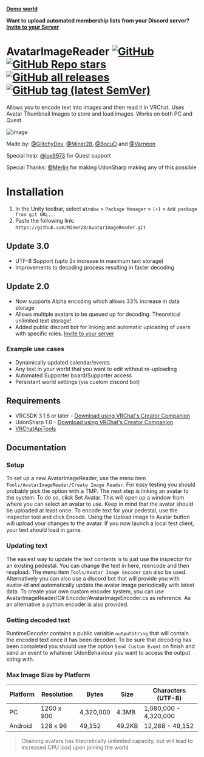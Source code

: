 [**Demo world**](https://vrchat.com/home/launch?worldId=wrld_b906fef2-9c90-463a-bb7b-23d187ccdffe&instanceId=0)

**Want to upload automated membership lists from your Discord server?** [**Invite to your Server**](https://discord.com/api/oauth2/authorize?client_id=938573401201721425&permissions=2147600448&scope=bot%20applications.commands)

<div>

# AvatarImageReader [![GitHub](https://img.shields.io/github/license/Miner28/AvatarImageReader?color=blue&label=License&style=flat)](https://github.com/Miner28/AvatarImageReader/blob/main/LICENSE) [![GitHub Repo stars](https://img.shields.io/github/stars/Miner28/AvatarImageReader?style=flat&label=Stars)](https://github.com/Miner28/AvatarImageReader/stargazers) [![GitHub all releases](https://img.shields.io/github/downloads/Miner28/AvatarImageReader/total?color=blue&label=Downloads&style=flat)](https://github.com/Miner28/AvatarImageReader/releases) [![GitHub tag (latest SemVer)](https://img.shields.io/github/v/tag/Miner28/AvatarImageReader?color=blue&label=Release&sort=semver&style=flat)](https://github.com/Miner28/AvatarImageReader/releases/latest)

</div>

Allows you to encode text into images and then read it in VRChat. Uses Avatar Thumbnail Images to store and load images.
Works on both PC and Quest.

![image](https://user-images.githubusercontent.com/1560327/187653313-d2637fe7-3f32-468f-8168-f8411f34843e.png)

Made by: [@GlitchyDev](https://github.com/GlitchyDev), [@Miner28](https://github.com/Miner28), [@BocuD](https://github.com/BocuD) and [@Varneon](https://github.com/Varneon)

Special help: [@lox9973](https://github.com/lox9973) for Quest support

Special Thanks: [@Merlin](https://github.com/MerlinVR) for making UdonSharp making any of this possible

# Installation

1. In the Unity toolbar, select `Window` > `Package Manager` > `[+]` > `Add package from git URL...` 
2. Paste the following link: `https://github.com/Miner28/AvatarImageReader.git`

## Update 3.0
- UTF-8 Support (upto 2x increase in maximum text storage)
- Improvements to decoding process resulting in faster decoding

## Update 2.0
- Now supports Alpha encoding which allows 33% increase in data storage
- Allows multiple avatars to be queued up for decoding. Theoretical unlimited text storage!
- Added public discord bot for linking and automatic uploading of users with specific roles. [Invite to your server](https://discord.com/api/oauth2/authorize?client_id=938573401201721425&permissions=2147600448&scope=bot%20applications.commands)

### Example use cases
- Dynamically updated calendar/events
- Any text in your world that you want to edit without re-uploading
- Automated Supporter board/Supporter access
- Persistant world settings (via custom discord bot)

## Requirements
- VRCSDK 3.1.6 or later - [Download using VRChat's Creator Companion](https://vcc.docs.vrchat.com/guides/getting-started/)
- UdonSharp 1.0 - [Download using VRChat's Creator Companion](https://vcc.docs.vrchat.com/guides/getting-started/)
- [VRChatApiTools](https://github.com/BocuD/VRChatApiTools#installation-via-unity-package-manager-git-recommended)

## Documentation
### Setup
To set up a new AvatarImageReader, use the menu item `Tools/AvatarImageReader/Create Image Reader`. For easy testing you should probably pick the option with a TMP. The next step is linking an avatar to the system. To do so, click Set Avatar. This will open up a window from where you can select an avatar to use. Keep in mind that the avatar should be uploaded at least once. To encode text for your pedestal, use the inspector tool and click Encode. Using the Upload Image to Avatar button will upload your changes to the avatar. If you now launch a local test client, your text should load in game.

### Updating text
The easiest way to update the text contents is to just use the inspector for an existing pedestal. You can change the text in here, reencode and then reupload. The menu item `Tools/Avatar Image Encoder` can also be used. Alternatively you can also use a discord bot that will provide you with avatar-id and automatically update the avatar image periodically with latest data. To create your own custom encoder system, you can use AvatarImageReader/C# Encoder/AvatarImageEncoder.cs as reference. As an alternative a python encoder is also provided.

### Getting decoded text
RuntimeDecoder contains a public variable `outputString` that will contain the encoded text once it has been decoded. To be sure that decoding has been completed you should use the option `Send Custom Event` on finish and send an event to whatever UdonBehaviour you want to access the output string with.

### Max Image Size by Platform
| Platform | Resolution | Bytes | Size | Characters (UTF-8) |
| - | - | - | - | - |
| PC | 1200 x 900 | 4,320,000 | 4.3MB | 1,080,000 - 4,320,000 |
| Android | 128 x 96 | 49,152 | 49.2KB | 12,288 - 49,152 |

> Chaining avatars has theoretically unlimited capacity, but will lead to increased CPU load upon joining the world
